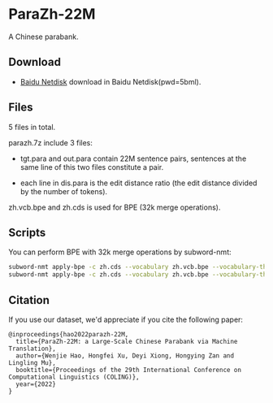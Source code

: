 # ParaZh-22M
A Chinese parabank.


## Download
* [Baidu Netdisk](https://pan.baidu.com/s/1Tc0yYojHdFFVl6gIYeGeiQ) download in Baidu Netdisk(pwd=5bml). 


## Files
 5 files in total.

parazh.7z include 3 files: 

* tgt.para and out.para contain 22M sentence pairs, sentences at the same line of this two files constitute a pair.

* each line in dis.para is the edit distance ratio (the edit distance divided by the number of tokens).

zh.vcb.bpe and zh.cds is used for BPE (32k merge operations).

## Scripts
You can perform BPE with 32k merge operations by subword-nmt:
```bash
subword-nmt apply-bpe -c zh.cds --vocabulary zh.vcb.bpe --vocabulary-threshold 8 < tgt.para > tgt.para.bpe
subword-nmt apply-bpe -c zh.cds --vocabulary zh.vcb.bpe --vocabulary-threshold 8 < out.para > out.para.bpe

```

## Citation
If you use our dataset, we'd appreciate if you cite the following paper:
```
@inproceedings{hao2022parazh-22M,
  title={ParaZh-22M: a Large-Scale Chinese Parabank via Machine Translation},
  author={Wenjie Hao, Hongfei Xu, Deyi Xiong, Hongying Zan and Lingling Mu},
  booktitle={Proceedings of the 29th International Conference on Computational Linguistics (COLING)},
  year={2022}
}
```
